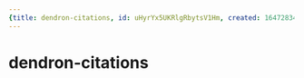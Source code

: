 ```yaml
---
{title: dendron-citations, id: uHyrYx5UKRlgRbytsV1Hm, created: 1647283457952, updated: 1647283457952}
---
```

# dendron-citations

